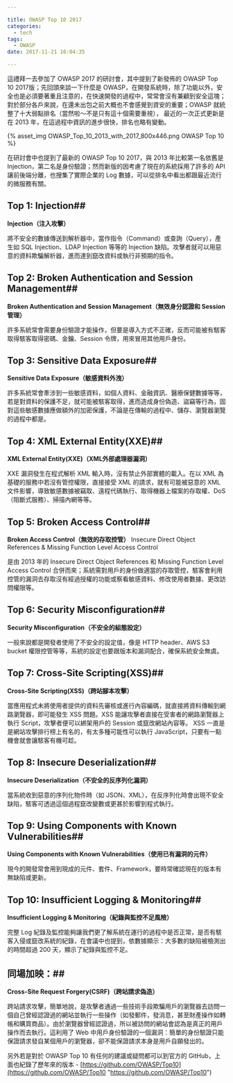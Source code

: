 ```yaml
---

title: OWASP Top 10 2017
categories: 
  - tech
tags:
  - OWASP
date: 2017-11-21 16:04:35

---
```


這禮拜一去參加了 OWASP 2017 的研討會，其中提到了新發佈的 OWASP Top 10 2017版；先回頭來談一下什麼是 OWASP，在開發系統時，除了功能以外，安全也是必須要著重且注意的，在快速開發的過程中，常常會沒有兼顧到安全這塊；對於部分各戶來說，在還未出包之前大概也不會感覺到資安的重要；OWASP 就統整了十大弱點排名（當然啦～不是只有這十個需要重視）， 最近的一次正式更新是在 2013 年，在這過程中資訊的進步很快，排名也略有變動。

{% asset_img OWASP_Top_10_2013_with_2017_800x446.png OWASP Top 10 %}

在研討會中也提到了最新的 OWASP Top 10 2017，與 2013 年比較第一名依舊是 Injection，第二名是身份驗證；然而新版的因考慮了現在的系統採用了許多的 API 讓前後端分離，也搜集了實際企業的 Log 數據，可以從排名中看出都跟最近流行的微服務有關。

<!-- more -->

## Top 1: Injection##
**Injection（注入攻擊）**

將不安全的數據傳送到解析器中，當作指令（Command）或查詢（Query），產生如 SQL Injection、LDAP Injection 等等的 Injection 缺陷。攻擊者就可以用惡意的資料欺騙解析器，進而達到竄改資料或執行非預期的指令。

## Top 2: Broken Authentication and Session Management##
**Broken Authentication and Session Management（無效身分認證和 Session 管理）**

許多系統常會需要身份驗證才能操作，但要是導入方式不正確，反而可能被有駭客取得駭客取得密碼、金鑰、Session 令牌，用來冒用其他用戶身份。

## Top 3: Sensitive Data Exposure##
**Sensitive Data Exposure（敏感資料外洩）**

許多系統常會牽涉到一些敏感資料，如個人資料、金融資訊、醫療保健數據等等，若是對資料的保護不足，就可能被駭客取得，進而造成身份偽造、盜竊等行為，固對這些敏感數據應做額外的加密保護，不論是在傳輸的過程中、儲存、瀏覽器瀏覽的過程中都是。

## Top 4: XML External Entity(XXE)##
**XML External Entity(XXE)（XML外部處理器漏洞）**

XXE 漏洞發生在程式解析 XML 輸入時，沒有禁止外部實體的載入。在以 XML 為基礎的服務中若沒有管控權限，直接接受 XML 的請求，就有可能被惡意的 XML 文件影響，導致敏感數據被竊取、遠程代碼執行、取得機器上檔案的存取權、DoS（阻斷式服務）、掃描內網等等。

## Top 5: Broken Access Control##
**Broken Access Control（無效的存取控管）**
Insecure Direct Object References & Missing Function Level Access Control

是由 2013 年的 Insecure Direct Object References 和 Missing Function Level Access Control 合併而來；系統需對用戶的身份做適當的存取管控，駭客會利用控管的漏洞去存取沒有經過授權的功能或察看敏感資料、修改使用者數據、更改訪問權限等。

## Top 6: Security Misconfiguration##
**Security Misconfiguration（不安全的組態設定）**

一般來說都是開發者使用了不安全的設定值，像是 HTTP  header、AWS S3 bucket 權限控管等等，系統的設定也要跟版本和漏洞配合，確保系統安全無虞。

## Top 7: Cross-Site Scripting(XSS)##
**Cross-Site Scripting(XSS)（跨站腳本攻擊）**

當應用程式未將使用者提供的資料先審核或進行內容編碼，就直接將資料傳輸到網路瀏覽器，即可能發生 XSS 問題。XSS 能讓攻擊者直接在受害者的網路瀏覽器上執行 Script，攻擊者便可以綁架用戶的 Session 或竄改網站內容等。
XSS 一直是是網站攻擊排行榜上有名的，有太多種可能性可以執行 JavaScript，只要有一點機會就會讓駭客有機可趁。

## Top 8: Insecure Deserialization##
**Insecure Deserialization（不安全的反序列化漏洞）**

當系統收到惡意的序列化物件時（如 JSON、XML），在反序列化時會出現不安全缺陷，駭客可透過這個過程竄改變數或更甚於影響到程式執行。

## Top 9: Using Components with Known Vulnerabilities##
**Using Components with Known Vulnerabilities（使用已有漏洞的元件）**

現今的開發常會用到現成的元件、套件、Framework，要時常確認現在的版本有無缺陷或更新。

## Top 10: Insufficient Logging & Monitoring##
**Insufficient Logging & Monitoring（紀錄與監控不足風險）**

完整 Log 紀錄及監控能夠讓我們更了解系統在運行的過程中是否正常，是否有駭客入侵或竄改系統的紀錄，在會議中也提到，依數據顯示：大多數的缺陷被檢測出的時間超過 200 天，顯示了紀錄與監控不足。

## 同場加映：##
**Cross-Site Request Forgery(CSRF)（跨站請求偽造）**

跨站請求攻擊，簡單地說，是攻擊者通過一些技術手段欺騙用戶的瀏覽器去訪問一個自己曾經認證過的網站並執行一些操作（如發郵件，發消息，甚至財產操作如轉帳和購買商品）。由於瀏覽器曾經認證過，所以被訪問的網站會認為是真正的用戶操作而去執行。這利用了 Web 中用戶身份驗證的一個漏洞：簡單的身份驗證只能保證請求發自某個用戶的瀏覽器，卻不能保證請求本身是用戶自願發出的。


另外若是對於 OWASP Top 10 有任何的建議或疑問都可以到官方的 GitHub，上面也紀錄了歷年來的版本 - [https://github.com/OWASP/Top10](https://github.com/OWASP/Top10 "https://github.com/OWASP/Top10")


